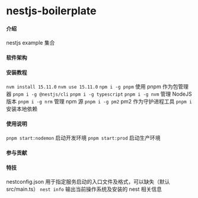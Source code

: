 # nestjs-boilerplate

#### 介绍
nestjs example 集合

#### 软件架构


#### 安装教程

`nvm install 15.11.0`
`nvm use 15.11.0`
`npm i -g pnpm` 使用 pnpm 作为包管理器
`pnpm i -g @nestjs/cli`
`pnpm i -g typescript`
`pnpm i -g nvm` 管理 NodeJS 版本
`pnpm i -g nrm` 管理 npm 源
`pnpm i -g pm2` pm2 作为守护进程工具
`pnpm i` 安装本地依赖

#### 使用说明

`pnpm start:nodemon` 启动开发环境
`pnpm start:prod` 启动生产环境

#### 参与贡献


#### 特技

nestconfig.json 用于指定服务启动的入口文件及格式，可以缺失（默认src/main.ts）
`nest info` 输出当前操作系统及安装的 nest 相关信息